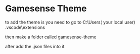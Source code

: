# Gamesense Theme


to add the theme is you need to go to C:\Users\( your local user) \.vscode\extensions


then make a folder called gamesense-theme


after add the .json files into it
